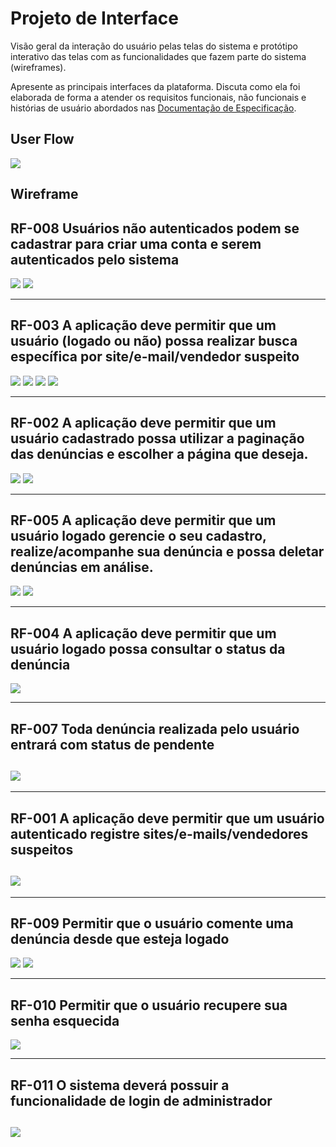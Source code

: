 # Projeto de Interface

Visão geral da interação do usuário pelas telas do sistema e protótipo interativo das telas com as funcionalidades que fazem parte do sistema (wireframes).

Apresente as principais interfaces da plataforma. Discuta como ela foi elaborada de forma a atender os requisitos funcionais, não funcionais e histórias de usuário abordados nas <a href="2-Especificação do Projeto.md"> Documentação de Especificação</a>.

## User Flow

![](https://github.com/ICEI-PUC-Minas-PMV-SI/pmv-si-2022-2-e1-proj-web-t3-sos-web/blob/main/docs/img/userflow-sos.jpg)

## Wireframe

## RF-008 Usuários não autenticados podem se cadastrar para criar uma conta e serem autenticados pelo sistema

![](https://github.com/ICEI-PUC-Minas-PMV-SI/pmv-si-2022-2-e1-proj-web-t3-sos-web/blob/main/docs/img/telas/login.jpg)
![](https://github.com/ICEI-PUC-Minas-PMV-SI/pmv-si-2022-2-e1-proj-web-t3-sos-web/blob/main/docs/img/telas/cadastro.jpg)

---

## RF-003 A aplicação deve permitir que um usuário (logado ou não) possa realizar busca específica por site/e-mail/vendedor suspeito

![](https://github.com/ICEI-PUC-Minas-PMV-SI/pmv-si-2022-2-e1-proj-web-t3-sos-web/blob/main/docs/img/telas/denuncias-convidado.jpg)
![](https://github.com/ICEI-PUC-Minas-PMV-SI/pmv-si-2022-2-e1-proj-web-t3-sos-web/blob/main/docs/img/telas/denuncias-convidado-modal.jpg)
![](https://github.com/ICEI-PUC-Minas-PMV-SI/pmv-si-2022-2-e1-proj-web-t3-sos-web/blob/main/docs/img/telas/denuncias.jpg)
![](https://github.com/ICEI-PUC-Minas-PMV-SI/pmv-si-2022-2-e1-proj-web-t3-sos-web/blob/main/docs/img/telas/denuncias-modal.jpg)

---

## RF-002 A aplicação deve permitir que um usuário cadastrado possa utilizar a paginação das denúncias e escolher a página que deseja.

![](https://github.com/ICEI-PUC-Minas-PMV-SI/pmv-si-2022-2-e1-proj-web-t3-sos-web/blob/main/docs/img/telas/denuncias.jpg)
![](https://github.com/ICEI-PUC-Minas-PMV-SI/pmv-si-2022-2-e1-proj-web-t3-sos-web/blob/main/docs/img/telas/denuncias-modal.jpg)

---

## RF-005 A aplicação deve permitir que um usuário logado gerencie o seu cadastro, realize/acompanhe sua denúncia e possa deletar denúncias em análise.

![](https://github.com/ICEI-PUC-Minas-PMV-SI/pmv-si-2022-2-e1-proj-web-t3-sos-web/blob/main/docs/img/telas/usuario.jpg)
![](https://github.com/ICEI-PUC-Minas-PMV-SI/pmv-si-2022-2-e1-proj-web-t3-sos-web/blob/main/docs/img/telas/minhas-denuncias.jpg)

---

## RF-004 A aplicação deve permitir que um usuário logado possa consultar o status da denúncia

![](https://github.com/ICEI-PUC-Minas-PMV-SI/pmv-si-2022-2-e1-proj-web-t3-sos-web/blob/main/docs/img/telas/minhas-denuncias.jpg)

---

## RF-007 Toda denúncia realizada pelo usuário entrará com status de pendente

## ![](https://github.com/ICEI-PUC-Minas-PMV-SI/pmv-si-2022-2-e1-proj-web-t3-sos-web/blob/main/docs/img/telas/minhas-denuncias.jpg)

---

## RF-001 A aplicação deve permitir que um usuário autenticado registre sites/e-mails/vendedores suspeitos

## ![](https://github.com/ICEI-PUC-Minas-PMV-SI/pmv-si-2022-2-e1-proj-web-t3-sos-web/blob/main/docs/img/telas/criar-denuncia.jpg)

---

## RF-009 Permitir que o usuário comente uma denúncia desde que esteja logado

![](https://github.com/ICEI-PUC-Minas-PMV-SI/pmv-si-2022-2-e1-proj-web-t3-sos-web/blob/main/docs/img/telas/comentarios.jpg)
![](https://github.com/ICEI-PUC-Minas-PMV-SI/pmv-si-2022-2-e1-proj-web-t3-sos-web/blob/main/docs/img/telas/adicionar-comentarios.jpg)

---

## RF-010 Permitir que o usuário recupere sua senha esquecida

![](https://github.com/ICEI-PUC-Minas-PMV-SI/pmv-si-2022-2-e1-proj-web-t3-sos-web/blob/main/docs/img/telas/recuperar-senha.jpg)

---

## RF-011 O sistema deverá possuir a funcionalidade de login de administrador

## ![](https://github.com/ICEI-PUC-Minas-PMV-SI/pmv-si-2022-2-e1-proj-web-t3-sos-web/blob/main/docs/img/telas/login.jpg)
